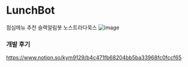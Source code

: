 # LunchBot
점심메뉴 추천 슬랙알림봇 노스트라다묵스
![image](https://user-images.githubusercontent.com/72649415/156880474-4e002269-7a89-46da-aa83-67b92518224c.png)

### 개발 후기
https://www.notion.so/kym9129/b4c471fb68204bb5ba33968fc0fccf65
